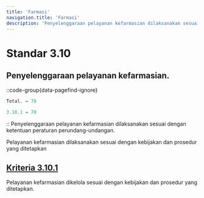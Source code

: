 ```yaml
---
title: 'Farmasi'
navigation.title: 'Farmasi'
description: 'Penyelenggaraan pelayanan kefarmasian dilaksanakan sesuai dengan ketentuan peraturan perundang-undangan. Pelayanan kefarmasian dilaksanakan sesuai dengan kebijakan dan prosedur yang ditetapkan '
---
```


# Standar 3.10
## Penyelenggaraan pelayanan kefarmasian. 
::code-group{data-pagefind-ignore}
```js [Nilai]
Total. = 70
```
```js [Kriteria]
3.10.1 = 70
```
::
Penyelenggaraan pelayanan kefarmasian dilaksanakan sesuai dengan ketentuan peraturan perundang-undangan. 

Pelayanan kefarmasian dilaksanakan sesuai dengan kebijakan dan prosedur yang ditetapkan 

## [Kriteria 3.10.1](/docs/akred/pkm/3/10/1) 
Pelayanan kefarmasian dikelola sesuai dengan kebijakan dan prosedur yang ditetapkan. 


